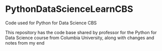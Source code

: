 # PythonDataScienceLearnCBS
Code used for Python for Data Science CBS

This repository has the code base shared by professor for the Python for Data Science course from Columbia University, along with changes and notes from my end
